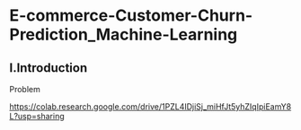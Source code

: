 # E-commerce-Customer-Churn-Prediction_Machine-Learning
## I.Introduction
Problem

https://colab.research.google.com/drive/1PZL4IDjiSj_miHfJt5yhZIqIpiEamY8L?usp=sharing
